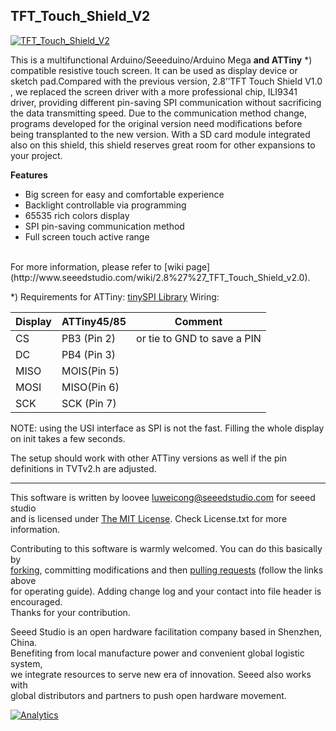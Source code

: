 TFT_Touch_Shield_V2
---------------------------------------------------------

[![TFT_Touch_Shield_V2](http://www.seeedstudio.com/depot/images/product/2.8touch%20shieldv2.jpg)](http://www.seeedstudio.com/depot/28-tft-touch-shield-v20-p-1286.html?cPath=34_36)

This is a multifunctional Arduino/Seeeduino/Arduino Mega **and ATTiny** *) compatible resistive touch screen. It can be used as display device or sketch pad.Compared with the previous version, 2.8’’TFT Touch Shield V1.0 , we replaced the screen driver with a more professional chip, ILI9341 driver, providing different pin-saving SPI communication without sacrificing the data transmitting speed. Due to the communication method change, programs developed for the original version need modifications before being transplanted to the new version. With a SD card module integrated also on this shield, this shield reserves great room for other expansions to your project.


**Features**

- Big screen for easy and comfortable experience
- Backlight controllable via programming
- 65535 rich colors display
- SPI pin-saving communication method
- Full screen touch active range

<br>
For more information, please refer to [wiki page](http://www.seeedstudio.com/wiki/2.8%27%27_TFT_Touch_Shield_v2.0).


*) Requirements for ATTiny:
[tinySPI Library](https://github.com/JChristensen/tinySPI)
Wiring:

| Display  | ATTiny45/85 | Comment                          |
| -------- | ----------- | -------------------------------- |
| CS       | PB3 (Pin 2) | or tie to GND to save a PIN		|
| DC       | PB4 (Pin 3) |                                  |
| MISO     | MOIS(Pin 5) |                                  |
| MOSI     | MISO(Pin 6) |                                  |
| SCK      | SCK (Pin 7) |                                  |

NOTE: using the USI interface as SPI is not the fast. Filling the whole display on init takes a few seconds.

The setup should work with other ATTiny versions as well if the pin definitions in TVTv2.h are adjusted.


    
----


This software is written by loovee [luweicong@seeedstudio.com](luweicong@seeedstudio.com "luweicong@seeedstudio.com") for seeed studio<br>
and is licensed under [The MIT License](http://opensource.org/licenses/mit-license.php). Check License.txt for more information.<br>

Contributing to this software is warmly welcomed. You can do this basically by<br>
[forking](https://help.github.com/articles/fork-a-repo), committing modifications and then [pulling requests](https://help.github.com/articles/using-pull-requests) (follow the links above<br>
for operating guide). Adding change log and your contact into file header is encouraged.<br>
Thanks for your contribution.

Seeed Studio is an open hardware facilitation company based in Shenzhen, China. <br>
Benefiting from local manufacture power and convenient global logistic system, <br>
we integrate resources to serve new era of innovation. Seeed also works with <br>
global distributors and partners to push open hardware movement.<br>





[![Analytics](https://ga-beacon.appspot.com/UA-46589105-3/TFT_Touch_Shield_V2)](https://github.com/igrigorik/ga-beacon)
